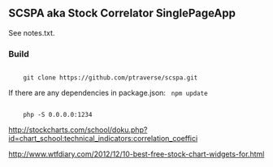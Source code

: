 ## SCSPA aka Stock Correlator SinglePageApp ##

See notes.txt.

### Build ###
<code>
	git clone https://github.com/ptraverse/scspa.git
</code> 

If there are any dependencies in package.json:
<code>
	npm update
</code>

<code>
	php -S 0.0.0.0:1234
</code>

http://stockcharts.com/school/doku.php?id=chart_school:technical_indicators:correlation_coeffici

http://www.wtfdiary.com/2012/12/10-best-free-stock-chart-widgets-for.html

